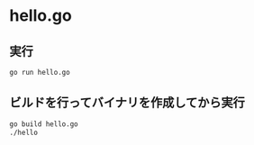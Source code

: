 # hello.go

## 実行
```sh
go run hello.go
```

## ビルドを行ってバイナリを作成してから実行
```sh
go build hello.go
./hello
```
